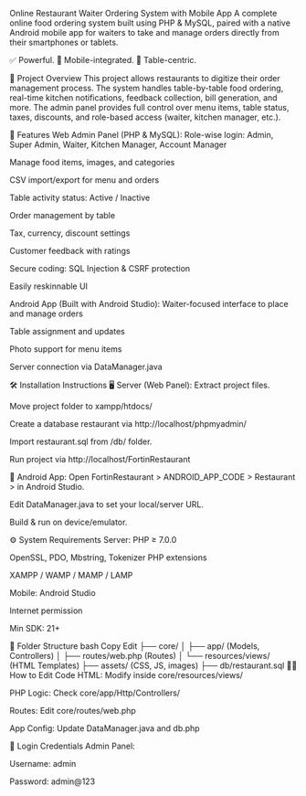 Online Restaurant Waiter Ordering System with Mobile App
A complete online food ordering system built using PHP & MySQL, paired with a native Android mobile app for waiters to take and manage orders directly from their smartphones or tablets.

✅ Powerful. 📱 Mobile-integrated. 🍴 Table-centric.

🔧 Project Overview
This project allows restaurants to digitize their order management process. The system handles table-by-table food ordering, real-time kitchen notifications, feedback collection, bill generation, and more. The admin panel provides full control over menu items, table status, taxes, discounts, and role-based access (waiter, kitchen manager, etc.).

📲 Features
Web Admin Panel (PHP & MySQL):
Role-wise login: Admin, Super Admin, Waiter, Kitchen Manager, Account Manager

Manage food items, images, and categories

CSV import/export for menu and orders

Table activity status: Active / Inactive

Order management by table

Tax, currency, discount settings

Customer feedback with ratings

Secure coding: SQL Injection & CSRF protection

Easily reskinnable UI

Android App (Built with Android Studio):
Waiter-focused interface to place and manage orders

Table assignment and updates

Photo support for menu items

Server connection via DataManager.java

🛠️ Installation Instructions
🖥️ Server (Web Panel):
Extract project files.

Move project folder to xampp/htdocs/

Create a database restaurant via http://localhost/phpmyadmin/

Import restaurant.sql from /db/ folder.

Run project via http://localhost/FortinRestaurant

📱 Android App:
Open FortinRestaurant > ANDROID_APP_CODE > Restaurant > in Android Studio.

Edit DataManager.java to set your local/server URL.

Build & run on device/emulator.

⚙️ System Requirements
Server:
PHP ≥ 7.0.0

OpenSSL, PDO, Mbstring, Tokenizer PHP extensions

XAMPP / WAMP / MAMP / LAMP

Mobile:
Android Studio

Internet permission

Min SDK: 21+

🧱 Folder Structure
bash
Copy
Edit
├── core/
│   ├── app/ (Models, Controllers)
│   ├── routes/web.php (Routes)
│   └── resources/views/ (HTML Templates)
├── assets/ (CSS, JS, images)
├── db/restaurant.sql
🧑‍💻 How to Edit Code
HTML: Modify inside core/resources/views/

PHP Logic: Check core/app/Http/Controllers/

Routes: Edit core/routes/web.php

App Config: Update DataManager.java and db.php

🔐 Login Credentials
Admin Panel:

Username: admin

Password: admin@123

